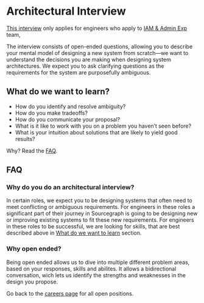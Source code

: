 # Architectural Interview

[This interview](https://github.com/sourcegraph/interviews/blob/master/engineering/software-engineer/architecture/repo-management/README.md) only applies for engineers who apply to [IAM & Admin Exp](../index.md) team,

The interview consists of open-ended questions, allowing you to describe your mental model of designing a new system from scratch—we want to understand the decisions you are making when designing system architectures. We expect you to ask clarifying questions as the requirements for the system are purposefully ambiguous.

## What do we want to learn?

- How do you identify and resolve ambiguity?
- How do you make tradeoffs?
- How do you communicate your proposal?
- What is it like to work with you on a problem you haven’t seen before?
- What is your intuition about solutions that are likely to yield good results?

Why? Read the [FAQ](#FAQ).

## FAQ

### Why do you do an architectural interview?

In certain roles, we expect you to be designing systems that often need to meet conflicting or ambiguous requirements. For engineers in these roles a significant part of their journey in Sourcegraph is going to be designing new or improving existing systems to fit these new requirements. For engineers in these roles to be successful, we are looking for skills, that are best described above in [What do we want to learn](#what-do-we-want-to-learn) section.

### Why open ended?

Being open ended allows us to dive into multiple different problem areas, based on your responses, skills and abilites. It allows a bidirectional conversation, wich lets us identify the strengths and weaknesses in the design you propose.

Go back to the [careers page](https://boards.greenhouse.io/sourcegraph91) for all open positions.
